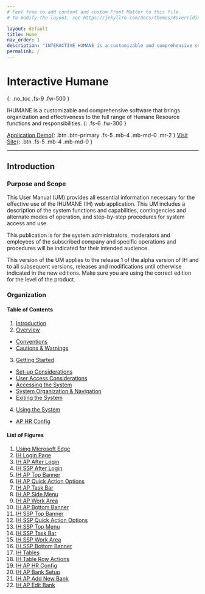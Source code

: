 ```yaml
---
# Feel free to add content and custom Front Matter to this file.
# To modify the layout, see https://jekyllrb.com/docs/themes/#overriding-theme-defaults

layout: default
title: Home
nav_order: 1
description: "INTERACTIVE HUMANE is a customizable and comprehensive software that brings organization and effectiveness to the full range of Human Resource functions and responsibilities"
permalink: /
---
```


# Interactive Humane
{: .no_toc .fs-9 .fw-500 }

IHUMANE is a customizable and comprehensive software that brings organization and effectiveness to the full range of Humane Resource functions and responsibilities.
{: .fs-6 .fw-300 }

[Application Demo](https://app.ihumane.net){: .btn .btn-primary .fs-5 .mb-4 .mb-md-0 .mr-2 } 
[Visit Site](https://ihumane.net){: .btn .fs-5 .mb-4 .mb-md-0 }

---

## Introduction

### Purpose and Scope
This User Manual (UM) provides all essential information necessary for the effective use of the IHUMANE (IH) web application. This UM includes a description of the system functions and capabilities, contingencies and alternate modes of operation, and step-by-step procedures for system access and use.  

This publication is for the system administrators, moderators and employees of the subscribed company and specific operations and procedures will be indicated for their intended audience.  

This version of the UM applies to the release 1 of the alpha version of IH and to all subsequent versions, releases and modifications until otherwise indicated in the new editions. Make sure you are using the correct edition for the level of the product.


### Organization

#### Table of Contents

1. [Introduction](/)
2. [Overview](overview/)
  - [Conventions](/overview/conventions/)
  - [Cautions & Warnings](/overview/cautions-warnings)
3. [Getting Started](getting-started/)
  - [Set-up Considerations](/getting-started/setup-considerations/)
  - [User Access Considerations](getting-started/user-access-considerations/)
  - [Accessing the System](getting-started/accessing-system/)
  - [System Organization & Navigation](getting-started/system-organization-navigation/)
  - [Exiting the System](getting-started/exiting-system/)
4. [Using the System](using-the-system/)
  - [AP HR Config](using-the-system/ap-hr-config/)



#### List of Figures

1.  [Using Microsoft Edge](getting-started/accessing-system/#figure-1-using-microsoft-edge)
2.  [IH Login Page](getting-started/accessing-system/#figure-2-ih-login-page)
3.  [IH AP After Login](getting-started/system-organization-navigation/#figure-3-ih-ap-after-login)
4.  [IH SSP After Login](getting-started/system-organization-navigation/#figure-4-ih-ssp-after-login)
5.  [IH AP Top Banner](getting-started/system-organization-navigation/ap-organization-navigation/#figure-5-ih-ap-top-banner)
6.  [IH AP Quick Action Options](getting-started/system-organization-navigation/ap-organization-navigation/#figure-6-ih-ap-quick-action-options)
7.  [IH AP Task Bar](getting-started/system-organization-navigation/ap-organization-navigation/#figure-7-ih-ap-task-bar)
8.  [IH AP Side Menu](getting-started/system-organization-navigation/ap-organization-navigation/#figure-8-ih-ap-side-menu)
9.  [IH AP Work Area](getting-started/system-organization-navigation/ap-organization-navigation/#figure-9-ih-ap-work-area)
10. [IH AP Bottom Banner](getting-started/system-organization-navigation/ap-organization-navigation/#figure-10-ih-ap-bottom-banner)
11. [IH SSP Top Banner](getting-started/system-organization-navigation/ssp-organization-navigation/#figure-11-ih-ssp-top-banner)
12. [IH SSP Quick Action Options](getting-started/system-organization-navigation/ssp-organization-navigation/#figure-12-ih-ssp-quick-action-options)
13. [IH SSP Top Menu](getting-started/system-organization-navigation/ssp-organization-navigation/#figure-13-ih-ssp-top-menu)
14. [IH SSP Task Bar](getting-started/system-organization-navigation/ssp-organization-navigation/#figure-14-ih-ssp-task-bar)
15. [IH SSP Work Area](getting-started/system-organization-navigation/ssp-organization-navigation/#figure-15-ih-ssp-work-area)
16. [IH SSP Bottom Banner](getting-started/system-organization-navigation/ssp-organization-navigation/#figure-16-ih-ssp-bottom-banner)
17. [IH Tables](getting-started/system-organization-navigation/working-with-tables/#figure-17-ih-tables)
18. [IH Table Row Actions](getting-started/system-organization-navigation/working-with-tables/#figure-18-ih-table-row-actions)
19. [IH AP HR Config](using-the-system/ap-hr-config/#figure-19-ih-ap-hr-config)
20. [IH AP Bank Setup](using-the-system/ap-hr-config/bank-setup/#figure-20-ih-ap-bank-setup)
21. [IH AP Add New Bank](using-the-system/ap-hr-config/bank-setup/#figure-21-ih-ap-add-new-bank)
22. [IH AP Edit Bank](using-the-system/ap-hr-config/bank-setup/#figure-22-ih-ap-edit-bank)



<!-- ### Points of Contact
For assistance, please refer to the table below for contact details. -->




<!-- ### Primary Business Functions
Human resources (HR) professionals conduct a wide variety of tasks within an organizational structure. A brief review of the core functions of human resource departments will be useful in framing the more common activities a human resource professional will conduct and how IHUMANE can streamline these activities. The core functions can be summarized as: -->

<!-- #### Staffing
This includes the activities of hiring new full-time or part-time employees, hiring contractors, and terminating employee contracts. -->

<!-- - Identifying and fulfilling talent needs (through recruitment, primarily)
- Utilizing various recruitment technologies to acquire a high volume of applicants (and to filter based on experience)
- Terminating contracts when necessary
- Maintaining ethical hiring practices and aligning with the regulatory environment
- Writing employee contracts and negotiating salary and benefits -->

<!-- #### Development
On-boarding new employees and providing resources for continued development is a key investment for organizations, and HR is charged with maintaining a developmental approach to existing human resources. -->

<!-- - Training and preparing new employees for their role
- Providing training opportunities (internal training, educational programs, conferences, etc.) to keep employees up to date in their respective fields
- Preparing management prospects and providing feedback to employees and managers -->

<!-- #### Compensation
Salary and benefits are also within the scope of human resource management. This includes identifying appropriate compensation based on role, performance, and legal requirements. -->

<!-- - Setting compensation levels to match the market, using benchmarks such as industry standards for a given job function
- Negotiating group health insurance rates, retirement plans, and other benefits with third party providers
- Discussing raises and other compensation increases and/or decreases with employees in the organization
- Ensuring compliance with legal and cultural expectations when it comes to employee compensation -->

<!-- #### Safety and Health
Achieving best practices in various industries include careful considering of safety and health concerns for employees. -->

<!-- 
#### Employee and Labor Relations
Defending employee rights, coordinating with unions, and mediating disagreements between the organization and its human resources is also a core HR function. -->

<!-- - Mediating disagreements between employees and employers
- Mediating disagreements between employees and other employees -->
<!-- - Considering claims of harassment and other workplace abuses
- Discussing employee rights with unions, management, and stakeholders
- Acting as the voice of the organization and/or the voice of the employees during any broader organizational issues pertaining to employee welfare -->


<!-- 
#### Organizational Units
Organization structure of hr & payroll administration, cutting across private & public sectors. This includes:

- Multi-Station Employee Management
- Department Groups Management
- Bank/Pay-Point Management
- Employee Categorization according to Job Description, Rank and Pay-Groups

#### Employment and Personnel Data 
Employee data capture, cutting across all aspects of employee management ranging from previous employments to employee personal data and qualification. This includes:

- Employee Unique Identification Creation
- Employee Personal Data
- Educational Qualifications/Academic Details
- Work Experiences
- Official Details 
- Salary Pay-points and Bank Branches
- NYSC Details

#### Biometrics
Realtime employee fingerprint capture for impersonation prevention and attendance monitoring.

#### Payroll Administration
Payroll process suited to your organization's payroll needs

#### Employee Self-Service
Exposing employees to the full range of hr activities. This includes:

- Accessing Personal Information 
- Loan Application
- Leave Application
- Training and CBT
- Payslip Information 
- Organization Engagement -->

 
